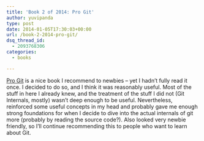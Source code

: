 ```yaml
---
title: 'Book 2 of 2014: Pro Git'
author: yuvipanda
type: post
date: 2014-01-05T17:30:03+00:00
url: /book-2-2014-pro-git/
dsq_thread_id:
  - 2093768306
categories:
  - books

---
```

[Pro Git][1] is a nice book I recommend to newbies &#8211; yet I hadn&#8217;t fully read it once. I decided to do so, and I think it was reasonably useful. Most of the stuff in here I already knew, and the treatment of the stuff I did not (Git Internals, mostly) wasn&#8217;t deep enough to be useful. Nevertheless, reinforced some useful concepts in my head and probably gave me enough strong foundations for when I decide to dive into the actual internals of git more (probably by reading the source code?). Also looked very newbie friendly, so I&#8217;ll continue recommending this to people who want to learn about Git.

 [1]: http://git-scm.com/book/en/